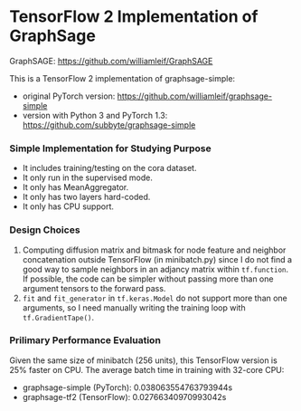# TensorFlow 2 Implementation of GraphSage

GraphSAGE: https://github.com/williamleif/GraphSAGE

This is a TensorFlow 2 implementation of graphsage-simple:
- original PyTorch version: https://github.com/williamleif/graphsage-simple
- version with Python 3 and PyTorch 1.3: https://github.com/subbyte/graphsage-simple

### Simple Implementation for Studying Purpose
- It includes training/testing on the cora dataset.
- It only run in the supervised mode.
- It only has MeanAggregator.
- It only has two layers hard-coded.
- It only has CPU support.

### Design Choices
1. Computing diffusion matrix and bitmask for node feature and neighbor concatenation outside TensorFlow (in minibatch.py) since I do not find a good way to sample neighbors in an adjancy matrix within `tf.function`. If possible, the code can be simpler without passing more than one argument tensors to the forward pass.
2. `fit` and `fit_generator` in `tf.keras.Model` do not support more than one arguments, so I need manually writing the training loop with `tf.GradientTape()`.

### Prilimary Performance Evaluation

Given the same size of minibatch (256 units), this TensorFlow version is 25% faster on CPU. The average batch time in training with 32-core CPU:
- graphsage-simple (PyTorch): 0.038063554763793944s
- graphsage-tf2 (TensorFlow): 0.02766340970993042s
